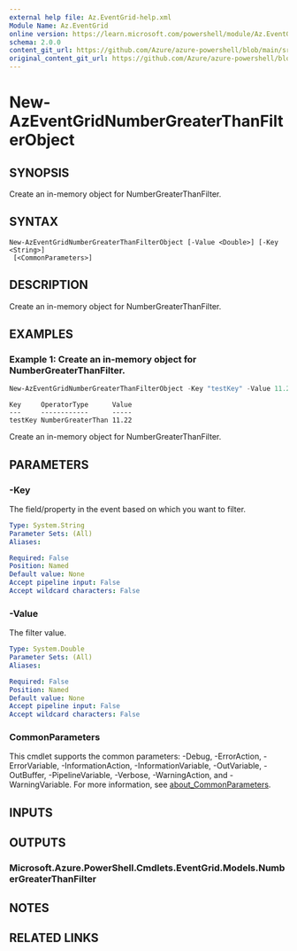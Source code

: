 ```yaml
---
external help file: Az.EventGrid-help.xml
Module Name: Az.EventGrid
online version: https://learn.microsoft.com/powershell/module/Az.EventGrid/new-azeventgridnumbergreaterthanfilterobject
schema: 2.0.0
content_git_url: https://github.com/Azure/azure-powershell/blob/main/src/EventGrid/EventGrid/help/New-AzEventGridNumberGreaterThanFilterObject.md
original_content_git_url: https://github.com/Azure/azure-powershell/blob/main/src/EventGrid/EventGrid/help/New-AzEventGridNumberGreaterThanFilterObject.md
---
```


# New-AzEventGridNumberGreaterThanFilterObject

## SYNOPSIS
Create an in-memory object for NumberGreaterThanFilter.

## SYNTAX

```
New-AzEventGridNumberGreaterThanFilterObject [-Value <Double>] [-Key <String>]
 [<CommonParameters>]
```

## DESCRIPTION
Create an in-memory object for NumberGreaterThanFilter.

## EXAMPLES

### Example 1: Create an in-memory object for NumberGreaterThanFilter.
```powershell
New-AzEventGridNumberGreaterThanFilterObject -Key "testKey" -Value 11.22
```

```output
Key     OperatorType      Value
---     ------------      -----
testKey NumberGreaterThan 11.22
```

Create an in-memory object for NumberGreaterThanFilter.

## PARAMETERS

### -Key
The field/property in the event based on which you want to filter.

```yaml
Type: System.String
Parameter Sets: (All)
Aliases:

Required: False
Position: Named
Default value: None
Accept pipeline input: False
Accept wildcard characters: False
```

### -Value
The filter value.

```yaml
Type: System.Double
Parameter Sets: (All)
Aliases:

Required: False
Position: Named
Default value: None
Accept pipeline input: False
Accept wildcard characters: False
```

### CommonParameters
This cmdlet supports the common parameters: -Debug, -ErrorAction, -ErrorVariable, -InformationAction, -InformationVariable, -OutVariable, -OutBuffer, -PipelineVariable, -Verbose, -WarningAction, and -WarningVariable. For more information, see [about_CommonParameters](http://go.microsoft.com/fwlink/?LinkID=113216).

## INPUTS

## OUTPUTS

### Microsoft.Azure.PowerShell.Cmdlets.EventGrid.Models.NumberGreaterThanFilter

## NOTES

## RELATED LINKS
